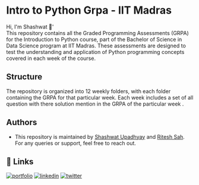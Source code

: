 
#  Intro to Python Grpa - IIT Madras 

Hi, I'm Shashwat 👋'    
This repository contains all the Graded Programming Assessments (GRPA) for the Introduction to Python course, part of the Bachelor of Science in Data Science program at IIT Madras. These assessments are designed to test the understanding and application of Python programming concepts covered in each week of the course.




## Structure
The repository is organized into 12 weekly folders, with each folder containing the GRPA for that particular week. Each week includes a set of all question with there solution  mention in the GRPA of the particular week .

## Authors

- This repository is maintained by [ Shashwat Upadhyay](https://github.com/Shashwatology) and [Ritesh Sah](https://github.com/riteshsah235). For any queries or support, feel free to reach out. 






## 🔗 Links

[![portfolio](https://img.shields.io/badge/my_portfolio-000?style=for-the-badge&logo=ko-fi&logoColor=white)](bento.me/shashwatupadhyay)
[![linkedin](https://img.shields.io/badge/linkedin-0A66C2?style=for-the-badge&logo=linkedin&logoColor=white)](https://www.linkedin.com/in/shashwat-upadhyay-13abb020b/)
[![twitter](https://img.shields.io/badge/twitter-1DA1F2?style=for-the-badge&logo=twitter&logoColor=white)](https://x.com/_Shashwatology)

